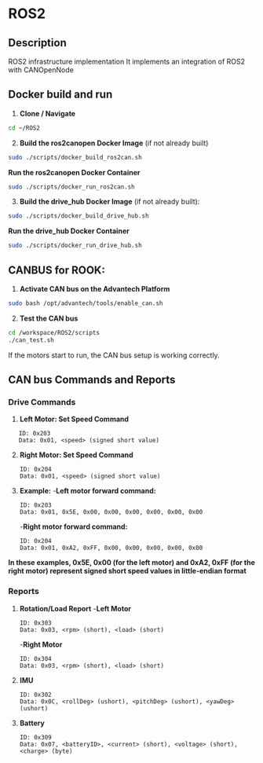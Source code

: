 # ROS2
## Description
ROS2 infrastructure implementation 
It implements an integration of ROS2 with CANOpenNode

## Docker build and run
1. **Clone / Navigate**
```bash
cd ~/ROS2
```
2. **Build the ros2canopen Docker Image** (if not already built)
```bash
sudo ./scripts/docker_build_ros2can.sh
```
   
   **Run the ros2canopen Docker Container**
```bash
sudo ./scripts/docker_run_ros2can.sh
```

3. **Build the drive_hub Docker Image** (if not already built): 
```bash
sudo ./scripts/docker_build_drive_hub.sh
```
   **Run the drive_hub Docker Container**
  ```bash
  sudo ./scripts/docker_run_drive_hub.sh
  ```

## CANBUS for ROOK:
1. **Activate CAN bus on the Advantech Platform**
```bash
sudo bash /opt/advantech/tools/enable_can.sh
```
2. **Test the CAN bus**
```bash
cd /workspace/ROS2/scripts
./can_test.sh
```
   If the motors start to run, the CAN bus setup is working correctly.

## CAN bus Commands and Reports
### Drive Commands
1. **Left Motor: Set Speed Command**
```text
   ID: 0x203
   Data: 0x01, <speed> (signed short value)
```
2. **Right Motor: Set Speed Command**
   ```text
   ID: 0x204
   Data: 0x01, <speed> (signed short value)
   ```
3. **Example:**
   -**Left motor forward command:**
   ```text
   ID: 0x203
   Data: 0x01, 0x5E, 0x00, 0x00, 0x00, 0x00, 0x00, 0x00
   ```
   -**Right motor forward command:**
   ```text
   ID: 0x204
   Data: 0x01, 0xA2, 0xFF, 0x00, 0x00, 0x00, 0x00, 0x00
   ```
**In these examples, 0x5E, 0x00 (for the left motor) and 0xA2, 0xFF (for the right motor) represent signed short speed values in little-endian format**

### Reports
1. **Rotation/Load Report**
   -**Left Motor**
   ```text
   ID: 0x303
   Data: 0x03, <rpm> (short), <load> (short)
   ```
   -**Right Motor**
   ```text
   ID: 0x304
   Data: 0x03, <rpm> (short), <load> (short)
   ```
2. **IMU**
   ```text
   ID: 0x302
   Data: 0x0C, <rollDeg> (ushort), <pitchDeg> (ushort), <yawDeg> (ushort)
   ```
4. **Battery**
   ```text
   ID: 0x309
   Data: 0x07, <batteryID>, <current> (short), <voltage> (short), <charge> (byte)
   ```
